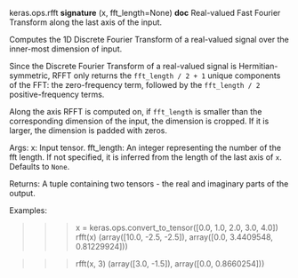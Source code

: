 keras.ops.rfft
__signature__
(x, fft_length=None)
__doc__
Real-valued Fast Fourier Transform along the last axis of the input.

Computes the 1D Discrete Fourier Transform of a real-valued signal over the
inner-most dimension of input.

Since the Discrete Fourier Transform of a real-valued signal is
Hermitian-symmetric, RFFT only returns the `fft_length / 2 + 1` unique
components of the FFT: the zero-frequency term, followed by the
`fft_length / 2` positive-frequency terms.

Along the axis RFFT is computed on, if `fft_length` is smaller than the
corresponding dimension of the input, the dimension is cropped. If it is
larger, the dimension is padded with zeros.

Args:
    x: Input tensor.
    fft_length: An integer representing the number of the fft length. If not
        specified, it is inferred from the length of the last axis of `x`.
        Defaults to `None`.

Returns:
    A tuple containing two tensors - the real and imaginary parts of the
    output.

Examples:

>>> x = keras.ops.convert_to_tensor([0.0, 1.0, 2.0, 3.0, 4.0])
>>> rfft(x)
(array([10.0, -2.5, -2.5]), array([0.0, 3.4409548, 0.81229924]))

>>> rfft(x, 3)
(array([3.0, -1.5]), array([0.0, 0.8660254]))

